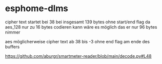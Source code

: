 # esphome-dlms




cipher text startet bei 38 bei insgesamt 139 bytes ohne start/end flag
da aes_128 nur zu 16 bytes codieren kann wäre es möglich das er nur 96 bytes nimmer

aes möglicherweise cipher text ab 38 bis -3 ohne end flag am ende des buffers




https://github.com/aburgr/smartmeter-reader/blob/main/decode.py#L48